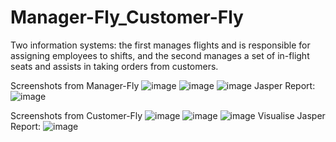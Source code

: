# Manager-Fly_Customer-Fly
Two information systems: the first manages flights and is responsible for assigning employees to shifts, and the second manages a set of in-flight seats and assists in taking orders from customers.


Screenshots from Manager-Fly
![image](https://user-images.githubusercontent.com/84779407/157034863-a492dabf-9354-41e2-abf0-5037e9170b85.png)
![image](https://user-images.githubusercontent.com/84779407/157035068-3fb9acec-9f2a-4d33-a72d-c83ef03f70c4.png)
![image](https://user-images.githubusercontent.com/84779407/157035234-2900e30d-7159-45c5-818d-c0a48d92e830.png)
Jasper Report:
![image](https://user-images.githubusercontent.com/84779407/157035312-1c149df4-be38-4576-af70-d2cbd9be3a98.png)


Screenshots from Customer-Fly
![image](https://user-images.githubusercontent.com/84779407/157035505-1639dce0-f8ee-4d01-963e-226333eed084.png)
![image](https://user-images.githubusercontent.com/84779407/157035556-aa6e91be-1401-4d5a-bad4-09f8c333342d.png)
![image](https://user-images.githubusercontent.com/84779407/157035654-9bc1196b-71a0-4ee6-a23b-802ef2a8e18c.png)
Visualise Jasper Report:
![image](https://user-images.githubusercontent.com/84779407/157035732-fe9cc19f-366f-4b8a-8259-dca92385a4d1.png)

